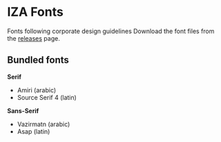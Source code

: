 # IZA Fonts
Fonts following corporate design guidelines
Download the font files from the [releases](https://github.com/izaachen/iza-fonts/releases) page.

## Bundled fonts
**Serif**
- Amiri (arabic)
- Source Serif 4 (latin)

**Sans-Serif**
- Vazirmatn (arabic)
- Asap (latin)
